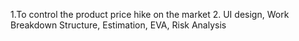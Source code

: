  1.To control the product price hike  on the market
 2. UI design, Work Breakdown Structure, Estimation, EVA, Risk Analysis
